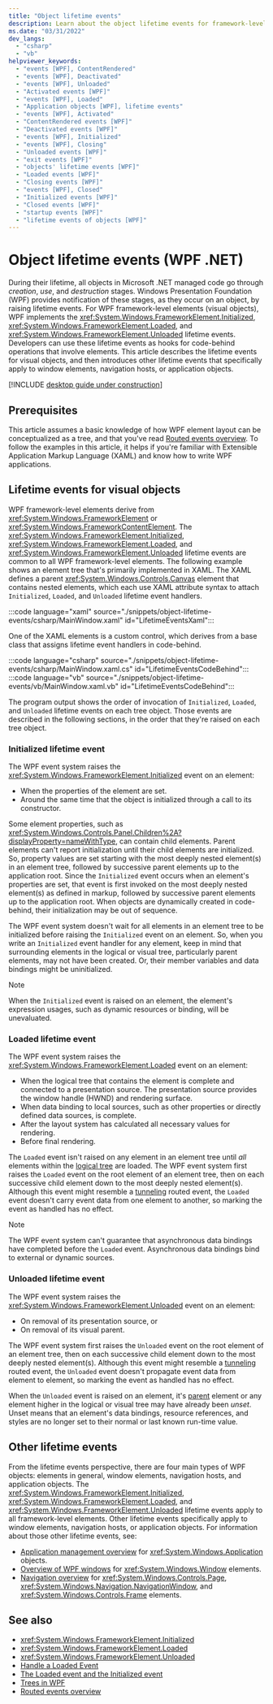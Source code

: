 ```yaml
---
title: "Object lifetime events"
description: Learn about the object lifetime events for framework-level elements in Windows Presentation Foundation (WPF).
ms.date: "03/31/2022"
dev_langs:
  - "csharp"
  - "vb"
helpviewer_keywords:
  - "events [WPF], ContentRendered"
  - "events [WPF], Deactivated"
  - "events [WPF], Unloaded"
  - "Activated events [WPF]"
  - "events [WPF], Loaded"
  - "Application objects [WPF], lifetime events"
  - "events [WPF], Activated"
  - "ContentRendered events [WPF]"
  - "Deactivated events [WPF]"
  - "events [WPF], Initialized"
  - "events [WPF], Closing"
  - "Unloaded events [WPF]"
  - "exit events [WPF]"
  - "objects' lifetime events [WPF]"
  - "Loaded events [WPF]"
  - "Closing events [WPF]"
  - "events [WPF], Closed"
  - "Initialized events [WPF]"
  - "Closed events [WPF]"
  - "startup events [WPF]"
  - "lifetime events of objects [WPF]"
---
```

<!-- The acrolinx score was 96 on 03/31/2022-->

# Object lifetime events (WPF .NET)

During their lifetime, all objects in Microsoft .NET managed code go through _creation_, _use_, and _destruction_ stages. Windows Presentation Foundation (WPF) provides notification of these stages, as they occur on an object, by raising lifetime events. For WPF framework-level elements (visual objects), WPF implements the <xref:System.Windows.FrameworkElement.Initialized>, <xref:System.Windows.FrameworkElement.Loaded>, and <xref:System.Windows.FrameworkElement.Unloaded> lifetime events. Developers can use these lifetime events as hooks for code-behind operations that involve elements. This article describes the lifetime events for visual objects, and then introduces other lifetime events that specifically apply to window elements, navigation hosts, or application objects.

[!INCLUDE [desktop guide under construction](../../includes/desktop-guide-preview-note.md)]

## Prerequisites

This article assumes a basic knowledge of how WPF element layout can be conceptualized as a tree, and that you've read [Routed events overview](/dotnet/desktop/wpf/advanced/routed-events-overview?view=netframeworkdesktop-4.8&preserve-view=true). To follow the examples in this article, it helps if you're familiar with Extensible Application Markup Language (XAML) and know how to write WPF applications.

## Lifetime events for visual objects

WPF framework-level elements derive from <xref:System.Windows.FrameworkElement> or <xref:System.Windows.FrameworkContentElement>. The <xref:System.Windows.FrameworkElement.Initialized>, <xref:System.Windows.FrameworkElement.Loaded>, and <xref:System.Windows.FrameworkElement.Unloaded> lifetime events are common to all WPF framework-level elements. The following example shows an element tree that's primarily implemented in XAML. The XAML defines a parent <xref:System.Windows.Controls.Canvas> element that contains nested elements, which each use XAML attribute syntax to attach `Initialized`, `Loaded`, and `Unloaded` lifetime event handlers.

:::code language="xaml" source="./snippets/object-lifetime-events/csharp/MainWindow.xaml" id="LifetimeEventsXaml":::

One of the XAML elements is a custom control, which derives from a base class that assigns lifetime event handlers in code-behind.

:::code language="csharp" source="./snippets/object-lifetime-events/csharp/MainWindow.xaml.cs" id="LifetimeEventsCodeBehind":::
:::code language="vb" source="./snippets/object-lifetime-events/vb/MainWindow.xaml.vb" id="LifetimeEventsCodeBehind":::
  
The program output shows the order of invocation of `Initialized`, `Loaded`, and `Unloaded` lifetime events on each tree object. Those events are described in the following sections, in the order that they're raised on each tree object.

### Initialized lifetime event

The WPF event system raises the <xref:System.Windows.FrameworkElement.Initialized> event on an element:

- When the properties of the element are set.
- Around the same time that the object is initialized through a call to its constructor.

Some element properties, such as <xref:System.Windows.Controls.Panel.Children%2A?displayProperty=nameWithType>, can contain child elements. Parent elements can't report initialization until their child elements are initialized. So, property values are set starting with the most deeply nested element(s) in an element tree, followed by successive parent elements up to the application root. Since the `Initialized` event occurs when an element's properties are set, that event is first invoked on the most deeply nested element(s) as defined in markup, followed by successive parent elements up to the application root. When objects are dynamically created in code-behind, their initialization may be out of sequence.

The WPF event system doesn't wait for all elements in an element tree to be initialized before raising the `Initialized` event on an element. So, when you write an `Initialized` event handler for any element, keep in mind that surrounding elements in the logical or visual tree, particularly parent elements, may not have been created. Or, their member variables and data bindings might be uninitialized.

> [!NOTE]
> When the `Initialized` event is raised on an element, the element's expression usages, such as dynamic resources or binding, will be unevaluated.

### Loaded lifetime event

The WPF event system raises the <xref:System.Windows.FrameworkElement.Loaded> event on an element:

- When the logical tree that contains the element is complete and connected to a presentation source. The presentation source provides the window handle (HWND) and rendering surface.
- When data binding to local sources, such as other properties or directly defined data sources, is complete.
- After the layout system has calculated all necessary values for rendering.
- Before final rendering.

The `Loaded` event isn't raised on any element in an element tree until _all_ elements within the [logical tree](/dotnet/desktop/wpf/advanced/trees-in-wpf#the-purpose-of-the-logical-tree) are loaded. The WPF event system first raises the `Loaded` event on the root element of an element tree, then on each successive child element down to the most deeply nested element(s). Although this event might resemble a [tunneling](<xref:System.Windows.RoutingStrategy.Tunnel>) routed event, the `Loaded` event doesn't carry event data from one element to another, so marking the event as handled has no effect.

> [!NOTE]
> The WPF event system can't guarantee that asynchronous data bindings have completed before the `Loaded` event. Asynchronous data bindings bind to external or dynamic sources.

### Unloaded lifetime event

The WPF event system raises the <xref:System.Windows.FrameworkElement.Unloaded> event on an element:

- On removal of its presentation source, or
- On removal of its visual parent.

The WPF event system first raises the `Unloaded` event on the root element of an element tree, then on each successive child element down to the most deeply nested element(s). Although this event might resemble a [tunneling](<xref:System.Windows.RoutingStrategy.Tunnel>) routed event, the `Unloaded` event doesn't propagate event data from element to element, so marking the event as handled has no effect.

When the `Unloaded` event is raised on an element, it's [parent](<xref:System.Windows.FrameworkElement.Parent%2A>) element or any element higher in the logical or visual tree may have already been _unset_. Unset means that an element's data bindings, resource references, and styles are no longer set to their normal or last known run-time value.

## Other lifetime events

From the lifetime events perspective, there are four main types of WPF objects: elements in general, window elements, navigation hosts, and application objects. The <xref:System.Windows.FrameworkElement.Initialized>, <xref:System.Windows.FrameworkElement.Loaded>, and <xref:System.Windows.FrameworkElement.Unloaded> lifetime events apply to all framework-level elements. Other lifetime events specifically apply to window elements, navigation hosts, or application objects. For information about those other lifetime events, see:

- [Application management overview](/dotnet/desktop/wpf/app-development/application-management-overview?view=netframeworkdesktop-4.8&preserve-view=true) for <xref:System.Windows.Application> objects.
- [Overview of WPF windows](/dotnet/desktop/wpf/app-development/wpf-windows-overview) for <xref:System.Windows.Window> elements.
- [Navigation overview](/dotnet/desktop/wpf/app-development/navigation-overview?view=netframeworkdesktop-4.8&preserve-view=true) for <xref:System.Windows.Controls.Page>, <xref:System.Windows.Navigation.NavigationWindow>, and <xref:System.Windows.Controls.Frame> elements.

## See also

- <xref:System.Windows.FrameworkElement.Initialized>
- <xref:System.Windows.FrameworkElement.Loaded>
- <xref:System.Windows.FrameworkElement.Unloaded>
- [Handle a Loaded Event](/dotnet/desktop/wpf/advanced/how-to-handle-a-loaded-event?view=netframeworkdesktop-4.8&preserve-view=true)
- [The Loaded event and the Initialized event](/archive/blogs/mikehillberg/the-loaded-event-and-the-initialized-event)
- [Trees in WPF](/dotnet/desktop/wpf/advanced/trees-in-wpf)
- [Routed events overview](/dotnet/desktop/wpf/advanced/routed-events-overview?view=netframeworkdesktop-4.8&preserve-view=true)
